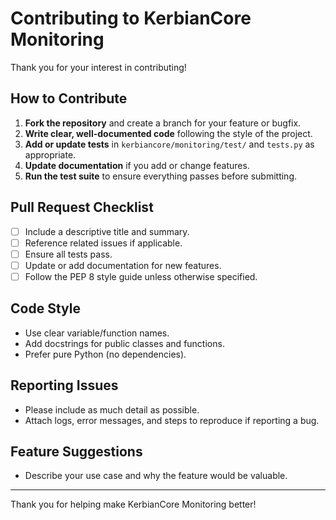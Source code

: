 # Contributing to KerbianCore Monitoring

Thank you for your interest in contributing!

## How to Contribute

1. **Fork the repository** and create a branch for your feature or bugfix.
2. **Write clear, well-documented code** following the style of the project.
3. **Add or update tests** in `kerbiancore/monitoring/test/` and `tests.py` as appropriate.
4. **Update documentation** if you add or change features.
5. **Run the test suite** to ensure everything passes before submitting.

## Pull Request Checklist

- [ ] Include a descriptive title and summary.
- [ ] Reference related issues if applicable.
- [ ] Ensure all tests pass.
- [ ] Update or add documentation for new features.
- [ ] Follow the PEP 8 style guide unless otherwise specified.

## Code Style

- Use clear variable/function names.
- Add docstrings for public classes and functions.
- Prefer pure Python (no dependencies).

## Reporting Issues

- Please include as much detail as possible.
- Attach logs, error messages, and steps to reproduce if reporting a bug.

## Feature Suggestions

- Describe your use case and why the feature would be valuable.

---

Thank you for helping make KerbianCore Monitoring better!